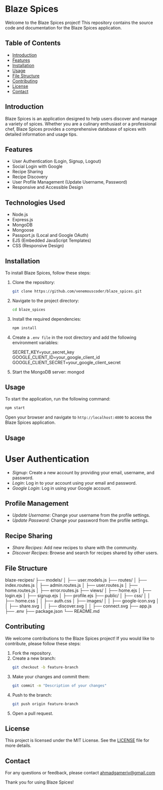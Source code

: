 # Blaze Spices

Welcome to the Blaze Spices project! This repository contains the source code and documentation for the Blaze Spices application.

## Table of Contents

- [Introduction](#introduction)
- [Features](#features)
- [Installation](#installation)
- [Usage](#usage)
- [File Structure](#file-structure)
- [Contributing](#contributing)
- [License](#license)
- [Contact](#contact)

## Introduction

Blaze Spices is an application designed to help users discover and manage a variety of spices. Whether you are a culinary enthusiast or a professional chef, Blaze Spices provides a comprehensive database of spices with detailed information and usage tips.

## Features

- User Authentication (Login, Signup, Logout)
- Social Login with Google
- Recipe Sharing
- Recipe Discovery
- User Profile Management (Update Username, Password)
- Responsive and Accessible Design

## Technologies Used

- Node.js
- Express.js
- MongoDB
- Mongoose
- Passport.js (Local and Google OAuth)
- EJS (Embedded JavaScript Templates)
- CSS (Responsive Design)

## Installation

To install Blaze Spices, follow these steps:

1. Clone the repository:
   ```bash
   git clone https://github.com/venemouscoder/blaze_spices.git
   ```
2. Navigate to the project directory:
   ```bash
   cd blaze_spices
   ```
3. Install the required dependencies:
   ```bash
   npm install
   ```
4. Create a `.env file` in the root directory and add the following environment variables:

   SECRET_KEY=your_secret_key
   GOOGLE_CLIENT_ID=your_google_client_id
   GOOGLE_CLIENT_SECRET=your_google_client_secret

5. Start the MongoDB server:
   mongod

## Usage

To start the application, run the following command:

```bash
npm start
```

Open your browser and navigate to `http://localhost:4000` to access the Blaze Spices application.

## Usage

# User Authentication

- _Signup_: Create a new account by providing your email, username, and password.
- _Login_: Log in to your account using your email and password.
- _Google Login_: Log in using your Google account.

## Profile Management

- _Update Username_: Change your username from the profile settings.
- _Update Password_: Change your password from the profile settings.

## Recipe Sharing

- _Share Recipes_: Add new recipes to share with the community.
- _Discover Recipes_: Browse and search for recipes shared by other users.

## File Structure

blaze-recipes/
├── models/
│ ├── user.models.js
├── routes/
│ ├── index.routes.js
│ ├── admin.routes.js
│ ├── user.routes.js
│ ├── home.routes.js
│ ├── error.routes.js
├── views/
│ ├── home.ejs
│ ├── login.ejs
│ ├── signup.ejs
│ ├── profile.ejs
├── public/
│ ├── css/
│ │ ├── home.css
│ │ ├── auth.css
│ ├── images/
│ │ ├── google-icon.svg
│ │ ├── share.svg
│ │ ├── discover.svg
│ │ ├── connect.svg
├── app.js
├── .env
├── package.json
└── README.md

## Contributing

We welcome contributions to the Blaze Spices project! If you would like to contribute, please follow these steps:

1. Fork the repository.
2. Create a new branch:
   ```bash
   git checkout -b feature-branch
   ```
3. Make your changes and commit them:
   ```bash
   git commit -m "Description of your changes"
   ```
4. Push to the branch:
   ```bash
   git push origin feature-branch
   ```
5. Open a pull request.

## License

This project is licensed under the MIT License. See the [LICENSE](LICENSE) file for more details.

## Contact

For any questions or feedback, please contact ahmadgameriv@gmail.com

Thank you for using Blaze Spices!

